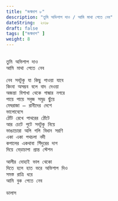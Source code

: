 ```yaml
---
title: "জন্মদাগ ৮"
description: "তুমি অভিশাপ দাও / আমি মাথা পেতে নেব"
dateString:  ২০১৮
draft: false
tags: ["জন্মদাগ" ]
weight: 8
---
```



<pre>

তুমি অভিশাপ দাও
আমি মাথা পেতে নেব

নেব সবটুকু যা কিছু পাওয়া যাবে
কিংবা অসম্ভব বলে বাদ দেওয়া
অজন্তা বিশাখা থেকে গান্ধার নগরে 
পায়ে পায়ে সবুজ সমুদ্র ছুঁয়ে 
মেঘরাজা – রানীদের দেশে 
ভালোবেসে 
ঠোঁট রেখে পাথরের ঠোঁটে 
আর চেটে পুটে সবটুকু নিয়ে
ভাঙাচোরা অলি গলি বিধান সরণি
একা একা পথচলা নদী
কপালের একথাবা সিঁদুরের দাগ
দিয়ে বেড়াচাপা প্রান্ত স্টেশন 

আলীর দোহাই ভাল থেকো
দিতে হলে হাত ভরে অভিশাপ দিও
সমস্ত রাত্রি ধরে 
আমি বুক পেতে নেব

ডালাস 

<pre>
